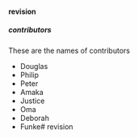 #### revision

##### contributors

These are the names of contributors

- Douglas
- Philip
- Peter
- Amaka
- Justice
- Oma
- Deborah
- Funke# revision
